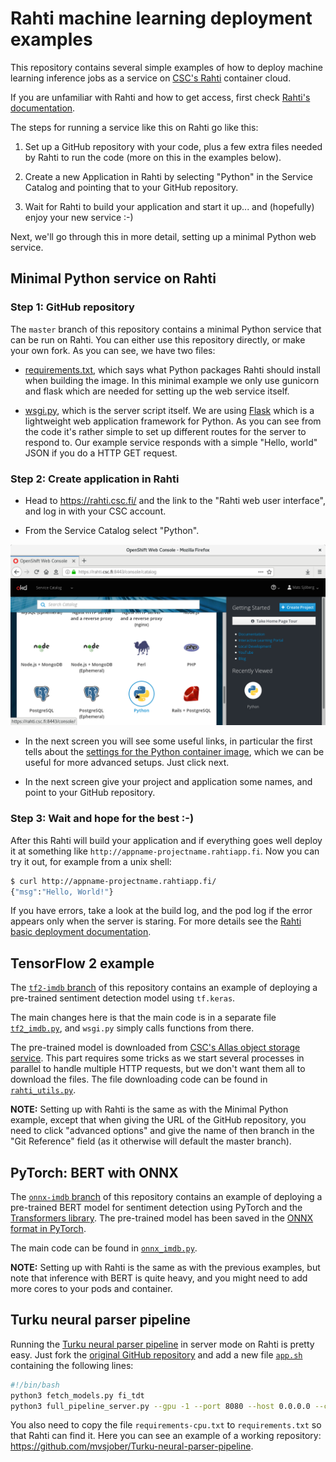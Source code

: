 # Rahti machine learning deployment examples

This repository contains several simple examples of how to deploy machine learning inference jobs as a service on [CSC's Rahti](https://rahti.csc.fi/) container cloud.

If you are unfamiliar with Rahti and how to get access, first check [Rahti's documentation](https://rahti.csc.fi/).

The steps for running a service like this on Rahti go like this:

1. Set up a GitHub repository with your code, plus a few extra files needed by Rahti to run the code (more on this in the examples below).

2. Create a new Application in Rahti by selecting "Python" in the Service Catalog and pointing that to your GitHub repository.

3. Wait for Rahti to build your application and start it up... and (hopefully) enjoy your new service :-)

Next, we'll go through this in more detail, setting up a minimal Python web service.


## Minimal Python service on Rahti

### Step 1: GitHub repository

The `master` branch of this repository contains a minimal Python service that can be run on Rahti.  You can either use this repository directly, or make your own fork.  As you can see, we have two files: 

- [requirements.txt](requirements.txt), which says what Python packages Rahti should install when building the image.  In this minimal example we only use gunicorn and flask which are needed for setting up the web service itself.

- [wsgi.py](wsgi.py), which is the server script itself.  We are using [Flask](https://www.palletsprojects.com/p/flask/) which is a lightweight web application framework for Python.  As you can see from the code it's rather simple to set up different routes for the server to respond to.  Our example service responds with a simple "Hello, world" JSON if you do a HTTP GET request.

### Step 2: Create application in Rahti

- Head to <https://rahti.csc.fi/> and the link to the "Rahti web user interface", and log in with your CSC account.

- From the Service Catalog select "Python".

![Image of Rahti web user interface: selecting Python from the Service Catalog](images/rahti-1.png)

- In the next screen you will see some useful links, in particular the first tells about the [settings for the Python container image](https://github.com/sclorg/s2i-python-container/blob/master/3.6/README.md), which we can be useful for more advanced setups.  Just click next.

- In the next screen give your project and application some names, and point to your GitHub repository.

### Step 3: Wait and hope for the best :-)

After this Rahti will build your application and if everything goes well deploy it at something like `http://appname-projectname.rahtiapp.fi`.  Now you can try it out, for example from a unix shell:

```bash
$ curl http://appname-projectname.rahtiapp.fi/
{"msg":"Hello, World!"}
```

If you have errors, take a look at the build log, and the pod log if the error appears only when the server is staring.  For more details see the [Rahti basic deployment documentation](https://rahti.csc.fi/tutorials/basic-console/).

## TensorFlow 2 example

The [`tf2-imdb` branch](https://github.com/mvsjober/rahti-test/tree/tf2-imdb) of this repository contains an example of deploying a pre-trained sentiment detection model using `tf.keras`.

The main changes here is that the main code is in a separate file [`tf2_imdb.py`](https://github.com/mvsjober/rahti-test/blob/tf2-imdb/tf2_imdb.py), and `wsgi.py` simply calls functions from there.

The pre-trained model is downloaded from [CSC's Allas object storage service](https://docs.csc.fi/#data/Allas/).  This part requires some tricks as we start several processes in parallel to handle multiple HTTP requests, but we don't want them all to download the files.  The file downloading code can be found in [`rahti_utils.py`](https://github.com/mvsjober/rahti-test/blob/tf2-imdb/rahti_utils.py).

**NOTE:** Setting up with Rahti is the same as with the Minimal Python example, except that when giving the URL of the GitHub repository, you need to click "advanced options" and give the name of then branch in the "Git Reference" field (as it otherwise will default the master branch).

## PyTorch: BERT with ONNX

The [`onnx-imdb` branch](https://github.com/mvsjober/rahti-test/tree/onnx-imdb) of this repository contains an example of deploying a pre-trained BERT model for sentiment detection using PyTorch and the [Transformers library](https://huggingface.co/transformers/).  The pre-trained model has been saved in the [ONNX format in PyTorch](https://pytorch.org/docs/stable/onnx.html).

The main code can be found in [`onnx_imdb.py`](https://github.com/mvsjober/rahti-test/blob/onnx-imdb/onnx_imdb.py).

**NOTE:** Setting up with Rahti is the same as with the previous examples, but note that inference with BERT is quite heavy, and you might need to add more cores to your pods and container.


## Turku neural parser pipeline

Running the [Turku neural parser pipeline](http://turkunlp.org/Turku-neural-parser-pipeline/) in server mode on Rahti is pretty easy.  Just fork the [original GitHub repository](https://github.com/TurkuNLP/Turku-neural-parser-pipeline) and add a new file [`app.sh`](https://github.com/mvsjober/Turku-neural-parser-pipeline/blob/master/app.sh) containing the following lines:

```bash
#!/bin/bash
python3 fetch_models.py fi_tdt
python3 full_pipeline_server.py --gpu -1 --port 8080 --host 0.0.0.0 --conf models_fi_tdt/pipelines.yaml parse_plaintext
```

You also need to copy the file `requirements-cpu.txt` to `requirements.txt` so that Rahti can find it.  Here you can see an example of a working repository: <https://github.com/mvsjober/Turku-neural-parser-pipeline>.

